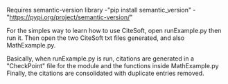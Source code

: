 Requires semantic-version library
  -"pip install semantic_version"
  -"https://pypi.org/project/semantic-version/"

For the simples way to learn how to use CiteSoft, open runExample.py then run it.  Then open the two CiteSoft txt files generated, and also MathExample.py.

Basically, when runExample.py is run, citations are generated in a "CheckPoint" file for the module and the functions inside MathExample.py
Finally, the citations are consolidated with duplicate entries removed.
